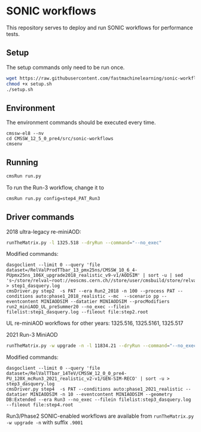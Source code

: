 # SONIC workflows

This repository serves to deploy and run SONIC workflows for performance tests.

## Setup
The setup commands only need to be run once.
```bash
wget https://raw.githubusercontent.com/fastmachinelearning/sonic-workflows/ragged/setup.sh
chmod +x setup.sh
./setup.sh
```

## Environment
The environment commands should be executed every time.
```
cmssw-el8 --nv
cd CMSSW_12_5_0_pre4/src/sonic-workflows
cmsenv
```

## Running
```bash
cmsRun run.py
```

To run the Run-3 workflow, change it to 
```bash
cmsRun run.py config=step4_PAT_Run3
```

## Driver commands

2018 ultra-legacy re-miniAOD:
```bash
runTheMatrix.py -l 1325.518 --dryRun --command="--no_exec"
```

Modified commands:
```
dasgoclient --limit 0 --query 'file dataset=/RelValProdTTbar_13_pmx25ns/CMSSW_10_6_4-PUpmx25ns_106X_upgrade2018_realistic_v9-v1/AODSIM' | sort -u | sed 's~/store/relval~root://eoscms.cern.ch//store/user/cmsbuild/store/relval~g' > step1_dasquery.log
cmsDriver.py step2  -s PAT --era Run2_2018 -n 100 --process PAT --conditions auto:phase1_2018_realistic --mc  --scenario pp --eventcontent MINIAODSIM --datatier MINIAODSIM --procModifiers run2_miniAOD_UL_preSummer20 --no_exec --filein filelist:step1_dasquery.log --fileout file:step2.root
```

UL re-miniAOD workflows for other years: 1325.516, 1325.5161, 1325.517

2021 Run-3 MiniAOD
```bash
runTheMatrix.py -w upgrade -n -l 11834.21 --dryRun --command="--no_exec"
```

Modified commands:
```
dasgoclient --limit 0 --query 'file dataset=/RelValTTbar_14TeV/CMSSW_12_0_0_pre4-PU_120X_mcRun3_2021_realistic_v2-v1/GEN-SIM-RECO' | sort -u > step3_dasquery.log
cmsDriver.py step4  -s PAT --conditions auto:phase1_2021_realistic --datatier MINIAODSIM -n 10 --eventcontent MINIAODSIM --geometry DB:Extended --era Run3 --no_exec --filein filelist:step3_dasquery.log  --fileout file:step4.root
```

Run3/Phase2 SONIC-enabled workflows are available from `runTheMatrix.py -w upgrade -n` with suffix `.9001`
